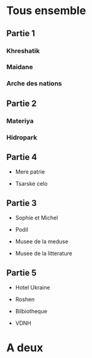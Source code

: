 # Tous ensemble

## Partie 1

### Khreshatik

### Maidane

### Arche des nations

## Partie 2

### Materiya
### Hidropark

## Partie 4

- Mere patrie

- Tsarske celo

## Partie 3

- Sophie et Michel

- Podil

- Musee de la meduse

- Musee de la litterature



## Partie 5

- Hotel Ukraine

- Roshen

- Bilbiotheque

- VDNH

# A deux